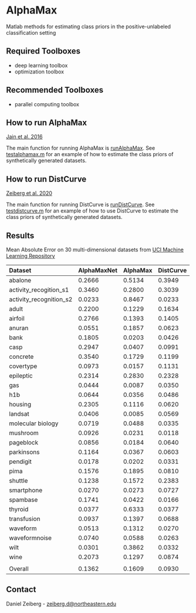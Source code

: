 # AlphaMax
Matlab methods for estimating class priors in the positive-unlabeled classification setting

## Required Toolboxes
 - deep learning toolbox
 - optimization toolbox

## Recommended Toolboxes
- parallel computing toolbox

## How to run AlphaMax
[Jain et al. 2016](https://arxiv.org/pdf/1601.01944.pdf)

The main function for running AlphaMax is [runAlphaMax](alphamax/runAlphaMax.m). See [testalphamax.m](tests/testalphamax.m) for an example of how to estimate the class priors of synthetically generated datasets.

## How to run DistCurve
[Zeiberg et al. 2020](https://ojs.aaai.org//index.php/AAAI/article/view/6151)

The main function for running DistCurve is [runDistCurve](distcurve/runDistCurve.m). See [testdistcurve.m](tests/testdistcurve.m) for an example of how to use DistCurve to estimate the class priors of synthetically generated datasets.

## Results

Mean Absolute Error on 30 multi-dimensional datasets from [UCI Machine Learning Repository](https://archive.ics.uci.edu/ml/index.php)


| Dataset | AlphaMaxNet | AlphaMax | DistCurve |
| :---- | :---- | :---- | :--- |
| abalone | 0.2666 | 0.5134 | 0.3949 |
| activity_recogition_s1 | 0.3460 | 0.2800 | 0.3039 |
| activity_recognition_s2 | 0.0233 | 0.8467 | 0.0233 |
| adult | 0.2200 | 0.1229 | 0.1634 |
| airfoil | 0.2766 | 0.1393 | 0.1405 |
| anuran | 0.0551 | 0.1857 | 0.0623 |
| bank | 0.1805 | 0.0203 | 0.0426 |
| casp | 0.2947 | 0.0407 | 0.0991 |
| concrete | 0.3540 | 0.1729 | 0.1199 |
| covertype | 0.0973 | 0.0157 | 0.1131 |
| epileptic | 0.2314 | 0.2830 | 0.2328 |
| gas | 0.0444 | 0.0087 | 0.0350 |
| h1b | 0.0644 | 0.0356 | 0.0486 |
| housing | 0.2305 | 0.1116 | 0.0620 |
| landsat | 0.0406 | 0.0085 | 0.0569 |
| molecular biology | 0.0719 | 0.0488 | 0.0335 |
| mushroom | 0.0926 | 0.0231 | 0.0118 |
| pageblock | 0.0856 | 0.0184 | 0.0640 |
| parkinsons | 0.1164 | 0.0367 | 0.0603 |
| pendigit | 0.0178 | 0.0202 | 0.0331 |
| pima | 0.1576 | 0.1895 | 0.0810 |
| shuttle | 0.1238 | 0.1572 | 0.2383 |
| smartphone | 0.0270 | 0.0273 | 0.0727 |
| spambase | 0.1741 | 0.0422 | 0.0166 |
| thyroid | 0.0377 | 0.6333 | 0.0377 |
| transfusion | 0.0937 | 0.1397 | 0.0688 |
| waveform | 0.0513 | 0.1312 | 0.0270 |
| waveformnoise | 0.0740 | 0.0588 | 0.0263 |
| wilt | 0.0301 | 0.3862 | 0.0332 |
| wine | 0.2073 | 0.1297 | 0.0874 |
|  |  |  |  |
| Overall | 0.1362 | 0.1609 | 0.0930 |

## Contact

Daniel Zeiberg - zeiberg.d@northeastern.edu
